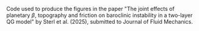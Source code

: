 Code used to produce the figures in the paper "The joint effects of planetary $\beta$, topography and friction on baroclinic instability in a two-layer QG model" by Sterl et al. (2025), submitted to Journal of Fluid Mechanics.
